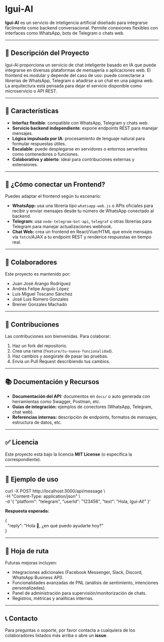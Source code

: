# Igui-AI

**Igui-AI** es un servicio de inteligencia artificial diseñado para integrarse fácilmente como backend conversacional. Permite conexiones flexibles con interfaces como WhatsApp, bots de Telegram o chats web.

---

## 📌 Descripción del Proyecto

Igui-AI proporciona un servicio de chat inteligente basado en IA que puede integrarse en diversas plataformas de mensajería o aplicaciones web. El frontend es modular y depende del caso de uso: puede conectarse a librerías de WhatsApp, Telegram o añadirse a un chat en una página web. La arquitectura está pensada para dejar el servicio disponible como microservicio o API REST.

---

## 🚀 Características

- **Interfaz flexible**: compatible con WhatsApp, Telegram y chats web.  
- **Servicio backend independiente**: expone endpoints REST para manejar mensajes.  
- **Lógica impulsada por IA**: procesamiento de lenguaje natural para formular respuestas útiles.  
- **Escalable**: puede desplegarse en servidores o entornos serverless como contenedores o funciones.  
- **Colaborativo y abierto**: ideal para contribuciones externas y extensiones.  

---


## 🧠 ¿Cómo conectar un Frontend?  

Puedes adaptar el frontend según tu escenario:  

- **WhatsApp:** usa una librería tipo `whatsapp-web.js` o APIs oficiales para recibir y enviar mensajes desde tu número de WhatsApp conectado al backend.  
- **Telegram:** usa `node-telegram-bot-api`, `telegraf` u otras librerías para Telegram para manejar actualizaciones webhook.  
- **Chat Web:** crea un frontend en React/Vue/HTML que envíe mensajes vía `fetch`/AJAX a tu endpoint REST y renderice respuestas en tiempo real.  

---

## 👥 Colaboradores  

Este proyecto es mantenido por:  

- Juan José Arango Rodríguez  
- Andrés Felipe Angulo López  
- Luis Miguel Toscano Sánchez  
- José Luis Romero Gonzales  
- Breiner Gonzales Machado  

---

## 📝 Contribuciones  

Las contribuciones son bienvenidas. Para colaborar:  

1. Haz un fork del repositorio.  
2. Crea una rama (`feature/tu-nueva-funcionalidad`).  
3. Haz cambios y asegúrate de pasar las pruebas.  
4. Envía un Pull Request describiendo tus cambios.  


---

## 📚 Documentación y Recursos  

- **Documentación del API:** documentos en `docs/` o auto generada con herramientas como Swagger, Postman, etc.  
- **Guías de integración:** ejemplos de conectores (WhatsApp, Telegram, chat web).  
- **Referencias internas:** descripción de endpoints, formatos de mensajes, estructura de datos, etc.  

---

## ✅ Licencia  

Este proyecto está bajo la licencia **MIT License** (o especifica la correspondiente).  

---

## 🧪 Ejemplo de uso  

curl -X POST http://localhost:3000/api/message \  
-H "Content-Type: application/json" \  
-d '{ "platform": "telegram", "userId": "123456", "text": "Hola, Igui-AI!" }'  

**Respuesta esperada:**  

{  
&nbsp;&nbsp;"reply": "Hola 👋, ¿en qué puedo ayudarte hoy?"  
}  

---

## 🎯 Hoja de ruta  

Futuras mejoras incluyen:  

- Integraciones adicionales (Facebook Messenger, Slack, Discord, WhatsApp Business API).  
- Funcionalidades avanzadas de PNL (análisis de sentimiento, intenciones personalizadas).  
- Panel de administración para supervisión/monitorización de chats.  
- Registros, métricas y analíticas internas.  

---

## 📞 Contacto  

Para preguntas o soporte, por favor contacta a cualquiera de los colaboradores listados más arriba o abre un **issue**.  
